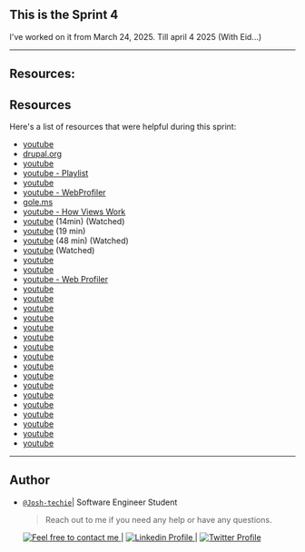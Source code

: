 ## This is the Sprint 4

I've worked on it from March 24, 2025. Till april 4 2025 (With Eid...)

---

## Resources:

## Resources

Here's a list of resources that were helpful during this sprint:

- [youtube](https://www.youtube.com/watch?v=XJatVmC5-ro&ab_channel=JohnPerry)
- [drupal.org](https://www.drupal.org/docs/getting-started/umami-drupal-demonstration-installation-profile)
- [youtube](https://www.youtube.com/watch?v=K0NkxusaGDc&ab_channel=WebWash)
- [youtube - Playlist](https://www.youtube.com/watch?v=-DYSucV1_9w&list=PLtaXuX0nEZk9MKY_ClWcPkGtOEGyLTyCO&ab_channel=OSTraining)
- [youtube](https://youtu.be/_EC4ql2zkLk?feature=shared)
- [youtube - WebProfiler](https://youtu.be/FiDk5ZNY-Nk?feature=shared)
- [gole.ms](http://gole.ms/blog/tokens-drupal-how-they-work-and-what-they-can-give-your-website)
- [youtube - How Views Work](https://www.youtube.com/watch?v=El6UstPH2iA&list=PLL73GOh1BF-muXlOTHyFMoIWp77J7mp19&ab_channel=WebWash)
- [youtube](https://youtu.be/_ebJ1xf-xeQ?feature=shared) (14min) (Watched)
- [youtube](https://www.youtube.com/live/6EppiQw21ow?feature=shared) (19 min)
- [youtube](https://www.youtube.com/live/VOLPvse0AfI?feature=shared) (48 min) (Watched)
- [youtube](https://youtu.be/_ebJ1xf-xeQ?feature=shared) (Watched)
- [youtube](https://www.youtube.com/watch?v=-DYSucV1_9w&list=PLtaXuX0nEZk9MKY_ClWcPkGtOEGyLTyCO&ab_channel=OSTraining)
- [youtube](https://youtu.be/_EC4ql2zkLk?feature=shared)
- [youtube - Web Profiler](https://youtu.be/FiDk5ZNY-Nk?feature=shared)
- [youtube](https://youtu.be/YgeIcbooqZc?feature=shared)
- [youtube](https://youtu.be/5YVAI0I_H2s?feature=shared)
- [youtube](https://www.youtube.com/live/0V_AW5ihu8o?feature=shared)
- [youtube](https://youtu.be/13lAFqkeUpE?feature=shared)
- [youtube](https://youtu.be/0-oPbYUUIYM?feature=shared)
- [youtube](https://youtu.be/OM49sFjWXQU?feature=shared)
- [youtube](https://youtu.be/Lm5Newpbee8?feature=shared)
- [youtube](https://youtu.be/1s0bUko-u4w?feature=shared)
- [youtube](https://youtu.be/T0uNpkM1M9M?feature=shared)
- [youtube](https://www.youtube.com/live/0gboYyLtTQk?feature=shared)
- [youtube](https://youtu.be/2qsoQeh_1ks?feature=shared)
- [youtube](https://youtu.be/g1M7WvCwJeE?feature=shared)
- [youtube](https://youtu.be/SQ1yIQuKrHk?feature=shared)
- [youtube](https://www.youtube.com/live/iOHTWC6-Jhg?feature=shared)
- [youtube](https://youtu.be/nrBOI2GgL_A?feature=shared)
- [youtube](https://youtu.be/2tZ9sznJvN8?feature=shared)
- [youtube](https://youtu.be/rw6mfN2jz6Q?feature=shared)

---

## Author

- [`@Josh-techie`](https://github.com/Josh-techie)| Software Engineer Student

  > Reach out to me if you need any help or have any questions.

  <a href="mailto:youssef.abouyahia@e-polytechnique.ma">
  	<img alt="Feel free to contact me" src="https://img.shields.io/badge/-Ask_me_anything-blue?style=flat&logo=Gmail&logoColor=white&link=mailto:youssef.abouyahia@e-polytechnique.ma&color=3d85c6" />
  </a>
  <span> | </span>
    <a href="https://www.linkedin.com/in/youssef-abouyahia/">
        <img alt="Linkedin Profile" src="https://img.shields.io/badge/-Linkedin-0072b1?style=flat&logo=Linkedin&logoColor=white&link=https://www.linkedin.com/in/youssef-abouyahia/" />
    </a>
    <span> | </span>
    <a href="https://twitter.com/JoesephAb">
        <img alt="Twitter Profile" src="https://img.shields.io/badge/-Twitter-0072b1?style=flat&logo=Twitter&logoColor=white&link=https://twitter.com/JoesephAb&color=1DA1F2" />
    </a>
